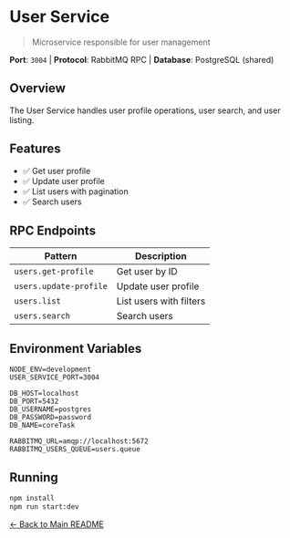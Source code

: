 # User Service

> Microservice responsible for user management

**Port**: `3004` | **Protocol**: RabbitMQ RPC | **Database**: PostgreSQL (shared)

## Overview

The User Service handles user profile operations, user search, and user listing.

## Features

- ✅ Get user profile
- ✅ Update user profile
- ✅ List users with pagination
- ✅ Search users

## RPC Endpoints

| Pattern | Description |
|---------|-------------|
| `users.get-profile` | Get user by ID |
| `users.update-profile` | Update user profile |
| `users.list` | List users with filters |
| `users.search` | Search users |

## Environment Variables

```env
NODE_ENV=development
USER_SERVICE_PORT=3004

DB_HOST=localhost
DB_PORT=5432
DB_USERNAME=postgres
DB_PASSWORD=password
DB_NAME=coreTask

RABBITMQ_URL=amqp://localhost:5672
RABBITMQ_USERS_QUEUE=users.queue
```

## Running

```bash
npm install
npm run start:dev
```

[← Back to Main README](../../README.md)
